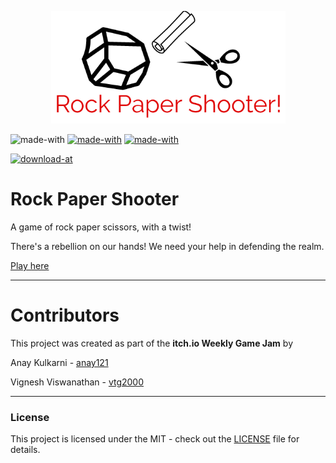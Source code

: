 <p align="center">
  
  <img src="assets/logo.png"/>
  <br>
  
  ![made-with](https://img.shields.io/badge/Made%20With-Javascript-orange)
  [![made-with](https://img.shields.io/badge/Made%20With-Matter.js-blue)](https://brm.io/matter-js/docs/)
  [![made-with](https://img.shields.io/badge/Made%20With-P5.js-blue)](https://p5js.org/reference/)
  
  [![download-at](https://img.shields.io/badge/Play%20At-itch.io-red)]()
  
  
</p>

# Rock Paper Shooter
A game of rock paper scissors, with a twist!

There's a rebellion on our hands! We need your help in defending the realm.

[Play here](https://anay121.github.io/rock-paper-shooter/)

---
# Contributors
This project was created as part of the <b>itch.io Weekly Game Jam</b> by

Anay Kulkarni - [anay121](https://github.com/Anay121)

Vignesh Viswanathan - [vtg2000](https://github.com/vtg2000)

---

### License
This project is licensed under the MIT - check out the [LICENSE](./LICENSE.txt) file for details.